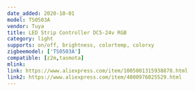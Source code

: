 ```yaml
---
date_added: 2020-10-01
model: TS0503A
vendor: Tuya
title: LED Strip Controller DC5-24v RGB  
category: light
supports: on/off, brightness, colortemp, colorxy
zigbeemodel: ['TS0503A']
compatible: [z2m,tasmota]
mlink: 
link: https://www.aliexpress.com/item/1005001315938878.html
link2: https://www.aliexpress.com/item/4000976025529.html
---
```

